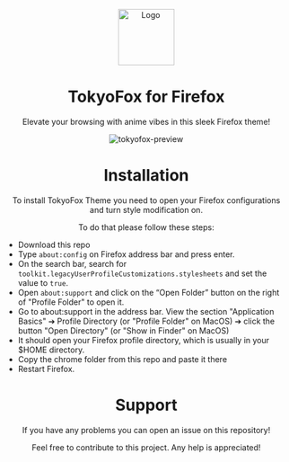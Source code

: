 <p align="center">
  <img width="100" height="100"
    src="https://github.com/crizmo/TokyoFox/assets/83665497/98f99251-7252-4fc1-8aa5-07f9bac33122" alt="Logo"/>
  <h1 align="center"><b>TokyoFox for Firefox</b></h1>
</p>
<p align="center">
  Elevate your browsing with anime vibes in this sleek Firefox theme!
</p>
<p align="center">
  <img src="https://github.com/crizmo/TokyoFox/assets/83665497/84d72608-2b38-452e-9cae-719c90cfc5d8"
    alt="tokyofox-preview" />
</p>
<h1 align="center"><b>Installation</b></h1>
<p align="center">
  To install TokyoFox Theme you need to open your Firefox configurations and turn style modification on.
</p>
<p align="center">
  To do that please follow these steps:
</p>

- Download this repo
- Type `about:config` on Firefox address bar and press enter.
- On the search bar, search for `toolkit.legacyUserProfileCustomizations.stylesheets` and set the value to `true`.
- Open `about:support` and click on the “Open Folder” button on the right of "Profile Folder" to open it.
- Go to about:support in the address bar. View the section "Application Basics" ➔ Profile Directory (or "Profile Folder"
on MacOS) ➔ click the button "Open Directory" (or "Show in Finder" on MacOS)
- It should open your Firefox profile directory, which is usually in your $HOME directory.
- Copy the chrome folder from this repo and paste it there
- Restart Firefox.

<h1 align="center"><b>Support</b></h1>

<p align="center">
  If you have any problems you can open an issue on this repository!
</p>

<p align="center">
  Feel free to contribute to this project. Any help is appreciated!
</p>
